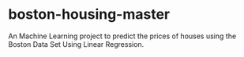 # boston-housing-master
An Machine Learning project to predict the prices of houses using the Boston Data Set Using Linear Regression.
